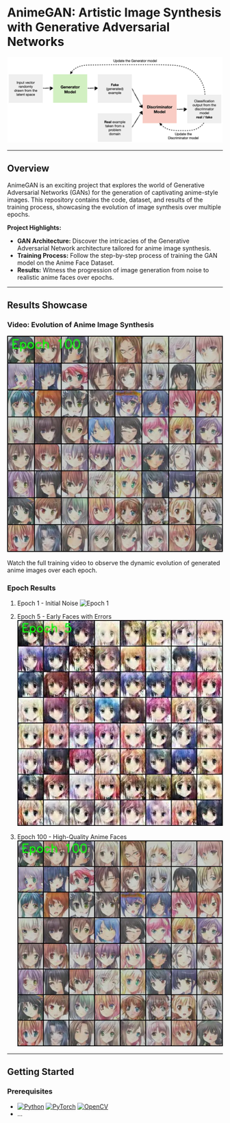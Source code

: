 # AnimeGAN: Artistic Image Synthesis with Generative Adversarial Networks

<p align="center">
  <img src="GANs_architecter.png" alt="GAN Architecture" width="600"/>
</p>

---

## Overview

AnimeGAN is an exciting project that explores the world of Generative Adversarial Networks (GANs) for the generation of captivating anime-style images. This repository contains the code, dataset, and results of the training process, showcasing the evolution of image synthesis over multiple epochs.

**Project Highlights:**
- **GAN Architecture:** Discover the intricacies of the Generative Adversarial Network architecture tailored for anime image synthesis.
- **Training Process:** Follow the step-by-step process of training the GAN model on the Anime Face Dataset.
- **Results:** Witness the progression of image generation from noise to realistic anime faces over epochs.

---

## Results Showcase

### Video: Evolution of Anime Image Synthesis
[![AnimeGAN Training Video](images/new_gans_training_epoch_100.jpg)](gans_training100.avi)

Watch the full training video to observe the dynamic evolution of generated anime images over each epoch.

### Epoch Results
1. Epoch 1 - Initial Noise
   ![Epoch 1](images/gans_training_epoch_0.jpg.jpg)
  
2. Epoch 5 - Early Faces with Errors
   ![Epoch 5](images/new_gans_training_epoch_5.jpg)

3. Epoch 100 - High-Quality Anime Faces
   ![Epoch 100](images/new_gans_training_epoch_100.jpg)

---

## Getting Started

### Prerequisites

- [![Python](https://img.shields.io/badge/-Python-3776AB?style=for-the-badge&logo=python&logoColor=white&logoSize=2)](#)   [![PyTorch](https://img.shields.io/badge/-PyTorch-EE4C2C?style=for-the-badge&logo=pytorch&logoColor=white&logoSize=2)](#)   [![OpenCV](https://img.shields.io/badge/-OpenCV-5C3EE8?style=for-the-badge&logo=opencv&logoColor=white&logoSize=2)](#)
- ...

